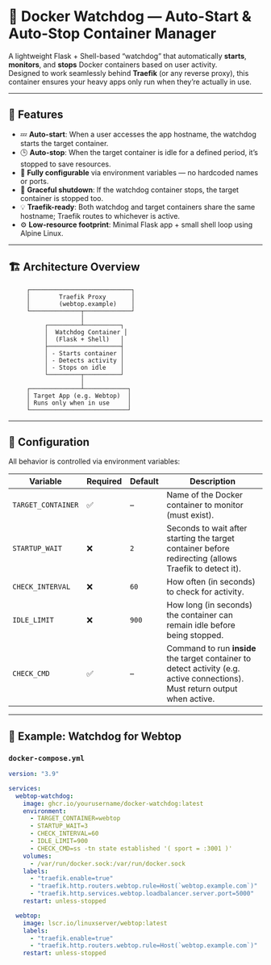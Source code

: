 # 🐋 Docker Watchdog — Auto-Start & Auto-Stop Container Manager

A lightweight Flask + Shell-based “watchdog” that automatically **starts**, **monitors**, and **stops** Docker containers based on user activity.  
Designed to work seamlessly behind **Traefik** (or any reverse proxy), this container ensures your heavy apps only run when they’re actually in use.

---

## 🚀 Features

- 💤 **Auto-start**: When a user accesses the app hostname, the watchdog starts the target container.
- 🕒 **Auto-stop**: When the target container is idle for a defined period, it’s stopped to save resources.
- 🔧 **Fully configurable** via environment variables — no hardcoded names or ports.
- 🧠 **Graceful shutdown**: If the watchdog container stops, the target container is stopped too.
- 💡 **Traefik-ready**: Both watchdog and target containers share the same hostname; Traefik routes to whichever is active.
- ⚙️ **Low-resource footprint**: Minimal Flask app + small shell loop using Alpine Linux.

---

## 🏗️ Architecture Overview

         ┌────────────────────────────┐
         │        Traefik Proxy       │
         │        (webtop.example)    │
         └──────────────┬─────────────┘
                        │
              ┌─────────┴──────────┐
              │  Watchdog Container │
              │  (Flask + Shell)   │
              ├────────────────────┤
              │ - Starts container │
              │ - Detects activity │
              │ - Stops on idle    │
              └─────────┬──────────┘
                        │
         ┌──────────────┴────────────┐
         │ Target App (e.g. Webtop)  │
         │ Runs only when in use     │
         └───────────────────────────┘

---

## 🧰 Configuration

All behavior is controlled via environment variables:

| Variable | Required | Default | Description |
|-----------|-----------|----------|--------------|
| `TARGET_CONTAINER` | ✅ | – | Name of the Docker container to monitor (must exist). |
| `STARTUP_WAIT` | ❌ | `2` | Seconds to wait after starting the target container before redirecting (allows Traefik to detect it). |
| `CHECK_INTERVAL` | ❌ | `60` | How often (in seconds) to check for activity. |
| `IDLE_LIMIT` | ❌ | `900` | How long (in seconds) the container can remain idle before being stopped. |
| `CHECK_CMD` | ✅ | – | Command to run **inside** the target container to detect activity (e.g. active connections). Must return output when active. |

---

## 🧩 Example: Watchdog for Webtop

### `docker-compose.yml`

```yaml
version: "3.9"

services:
  webtop-watchdog:
    image: ghcr.io/yourusername/docker-watchdog:latest
    environment:
      - TARGET_CONTAINER=webtop
      - STARTUP_WAIT=3
      - CHECK_INTERVAL=60
      - IDLE_LIMIT=900
      - CHECK_CMD=ss -tn state established '( sport = :3001 )'
    volumes:
      - /var/run/docker.sock:/var/run/docker.sock
    labels:
      - "traefik.enable=true"
      - "traefik.http.routers.webtop.rule=Host(`webtop.example.com`)"
      - "traefik.http.services.webtop.loadbalancer.server.port=5000"
    restart: unless-stopped

  webtop:
    image: lscr.io/linuxserver/webtop:latest
    labels:
      - "traefik.enable=true"
      - "traefik.http.routers.webtop.rule=Host(`webtop.example.com`)"
    restart: unless-stopped
